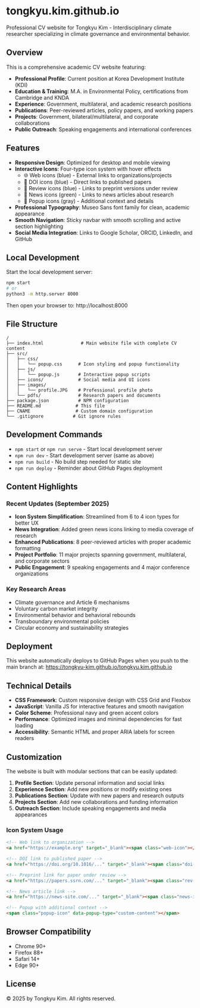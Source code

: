 # tongkyu.kim.github.io
Professional CV website for Tongkyu Kim - Interdisciplinary climate researcher specializing in climate governance and environmental behavior.

## Overview

This is a comprehensive academic CV website featuring:
- **Professional Profile**: Current position at Korea Development Institute (KDI)
- **Education & Training**: M.A. in Environmental Policy, certifications from Cambridge and KNDA
- **Experience**: Government, multilateral, and academic research positions
- **Publications**: Peer-reviewed articles, policy papers, and working papers
- **Projects**: Government, bilateral/multilateral, and corporate collaborations
- **Public Outreach**: Speaking engagements and international conferences

## Features

- **Responsive Design**: Optimized for desktop and mobile viewing
- **Interactive Icons**: Four-type icon system with hover effects
  - 🌐 Web icons (blue) - External links to organizations/projects
  - 📄 DOI icons (blue) - Direct links to published papers
  - 📝 Review icons (blue) - Links to preprint versions under review
  - 📰 News icons (green) - Links to news articles about research
  - 💬 Popup icons (gray) - Additional context and details
- **Professional Typography**: Museo Sans font family for clean, academic appearance
- **Smooth Navigation**: Sticky navbar with smooth scrolling and active section highlighting
- **Social Media Integration**: Links to Google Scholar, ORCID, LinkedIn, and GitHub

## Local Development

Start the local development server:
```bash
npm start
# or
python3 -m http.server 8000
```

Then open your browser to: http://localhost:8000

## File Structure

```
/
├── index.html              # Main website file with complete CV content
├── src/
│   ├── css/
│   │   └── popup.css      # Icon styling and popup functionality
│   ├── js/
│   │   └── popup.js       # Interactive popup scripts
│   ├── icons/             # Social media and UI icons
│   ├── images/
│   │   └── profile.JPG    # Professional profile photo
│   └── pdfs/              # Research papers and documents
├── package.json           # NPM configuration
├── README.md             # This file
├── CNAME                 # Custom domain configuration
└── .gitignore           # Git ignore rules
```

## Development Commands

- `npm start` or `npm run serve` - Start local development server
- `npm run dev` - Start development server (same as above)
- `npm run build` - No build step needed for static site
- `npm run deploy` - Reminder about GitHub Pages deployment

## Content Highlights

### Recent Updates (September 2025)
- **Icon System Simplification**: Streamlined from 6 to 4 icon types for better UX
- **News Integration**: Added green news icons linking to media coverage of research
- **Enhanced Publications**: 8 peer-reviewed articles with proper academic formatting
- **Project Portfolio**: 11 major projects spanning government, multilateral, and corporate sectors
- **Public Engagement**: 9 speaking engagements and 4 major conference organizations

### Key Research Areas
- Climate governance and Article 6 mechanisms
- Voluntary carbon market integrity
- Environmental behavior and behavioral rebounds
- Transboundary environmental policies
- Circular economy and sustainability strategies

## Deployment

This website automatically deploys to GitHub Pages when you push to the main branch at:
https://tongkyu-kim.github.io/tongkyu.kim.github.io

## Technical Details

- **CSS Framework**: Custom responsive design with CSS Grid and Flexbox
- **JavaScript**: Vanilla JS for interactive features and smooth navigation
- **Color Scheme**: Professional navy and green accent colors
- **Performance**: Optimized images and minimal dependencies for fast loading
- **Accessibility**: Semantic HTML and proper ARIA labels for screen readers

## Customization

The website is built with modular sections that can be easily updated:

1. **Profile Section**: Update personal information and social links
2. **Experience Section**: Add new positions or modify existing ones
3. **Publications Section**: Update with new papers and research outputs
4. **Projects Section**: Add new collaborations and funding information
5. **Outreach Section**: Include speaking engagements and media appearances

### Icon System Usage
```html
<!-- Web link to organization -->
<a href="https://example.org" target="_blank"><span class="web-icon"></span></a>

<!-- DOI link to published paper -->
<a href="https://doi.org/10.1016/..." target="_blank"><span class="doi-icon"></span></a>

<!-- Preprint link for paper under review -->
<a href="https://papers.ssrn.com/..." target="_blank"><span class="rev-icon"></span></a>

<!-- News article link -->
<a href="https://news-site.com/..." target="_blank"><span class="news-icon"></span></a>

<!-- Popup with additional context -->
<span class="popup-icon" data-popup-type="custom-content"></span>
```

## Browser Compatibility

- Chrome 90+
- Firefox 88+
- Safari 14+
- Edge 90+

## License

© 2025 by Tongkyu Kim. All rights reserved.
